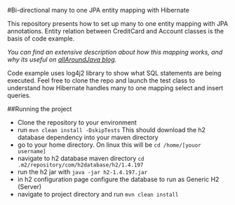 #Bi-directional many to one JPA entity mapping with Hibernate

This repository presents how to set up many to one entity mapping with JPA annotations. 
Entity relation between CreditCard and Account classes is the basis of code example.

*You can find an extensive description about how this mapping works, and why its useful on [allAroundJava blog](https://allaroundjava.com/bi-directional-m…-one-jpa-mapping/).*

Code example uses log4j2 library to show what SQL statements are being executed. Feel free to clone the repo and launch the test class to understand how Hibernate handles many to one mapping select and insert queries.

##Running the project
* Clone the repository to your environment
* run ```mvn clean install -DskipTests``` This should download the h2 database dependency into your maven directory
* go to your home directory. On linux this will be ```cd /home/[youor username]```
* navigate to h2 database maven directory ```cd .m2/repository/com/h2database/h2/1.4.197```
* run the h2 jar with ```java -jar h2-1.4.197.jar```
* in h2 configuration page configure the database to run as Generic H2 (Server)
* navigate to project directory and run ```mvn clean install```
